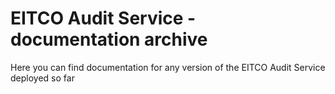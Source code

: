 
# EITCO Audit Service - documentation archive

Here you can find documentation for any version of the EITCO Audit Service deployed so far


